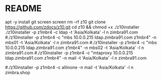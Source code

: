 # README

apt -y install git screen
screen
rm -rf z10
git clone https://github.com/zdocs/z10.git
cd z10 && chmod +x ./z10installer
./z10installer -p z1mbr4 -c ldap -t 'Asia/Kolkata' -l n zimbra91.com
#./z10installer -p z1mbr4 -c "mbs 10.0.0.215 ldap.zimbra91.com z1mbr4" -n mbs01 -t 'Asia/Kolkata' -l n zimbra91.com
#./z10installer -p z1mbr4 -c "mbs 10.0.0.215 ldap.zimbra91.com z1mbr4" -n mbs02 -t 'Asia/Kolkata' -l n zimbra91.com
#./z10installer -p z1mbr4 -c "mtaproxy 10.0.0.215 ldap.zimbra91.com z1mbr4" -n mail -t 'Asia/Kolkata' -l n zimbra91.com

#./z10installer -p z1mbr4 -c allinone -n mail -t 'Asia/Kolkata' -l n zimbra.shop